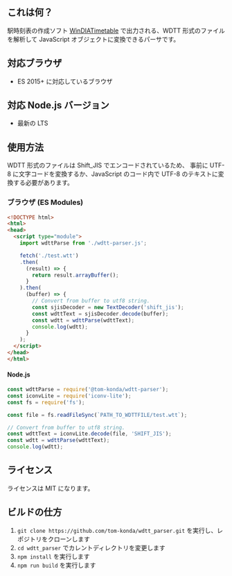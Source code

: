 ## これは何？
駅時刻表の作成ソフト [WinDIATimetable](http://dandp.halfmoon.jp/soft/wdtt.html) で出力される、WDTT 形式のファイルを解析して JavaScript オブジェクトに変換できるパーサです。

## 対応ブラウザ
- ES 2015+ に対応しているブラウザ

## 対応 Node.js バージョン

* 最新の LTS

## 使用方法

WDTT 形式のファイルは Shift_JIS でエンコードされているため、
事前に UTF-8 に文字コードを変換するか、JavaScript のコード内で UTF-8 のテキストに変換する必要があります。

### ブラウザ (ES Modules)

```html
<!DOCTYPE html>
<html>
<head>
  <script type="module">
    import wdttParse from './wdtt-parser.js';

    fetch('./test.wtt')
    .then(
      (result) => {
        return result.arrayBuffer();
      }
    ).then(
      (buffer) => {
        // Convert from buffer to utf8 string.
        const sjisDecoder = new TextDecoder('shift_jis');
        const wdttText = sjisDecoder.decode(buffer);
        const wdtt = wdttParse(wdttText);
        console.log(wdtt);
      }
    );
  </script>
</head>
</html>
```

#### Node.js

```js
const wdttParse = require('@tom-konda/wdtt-parser');
const iconvLite = require('iconv-lite');
const fs = require('fs');

const file = fs.readFileSync(`PATH_TO_WDTTFILE/test.wtt`);

// Convert from buffer to utf8 string.
const wdttText = iconvLite.decode(file, 'SHIFT_JIS');
const wdtt = wdttParse(wdttText);
console.log(wdtt);
```


## ライセンス
ライセンスは MIT になります。

## ビルドの仕方

1. `git clone https://github.com/tom-konda/wdtt_parser.git` を実行し、レポジトリをクローンします
2. `cd wdtt_parser` でカレントディレクトリを変更します
3. `npm install` を実行します
4. `npm run build` を実行します